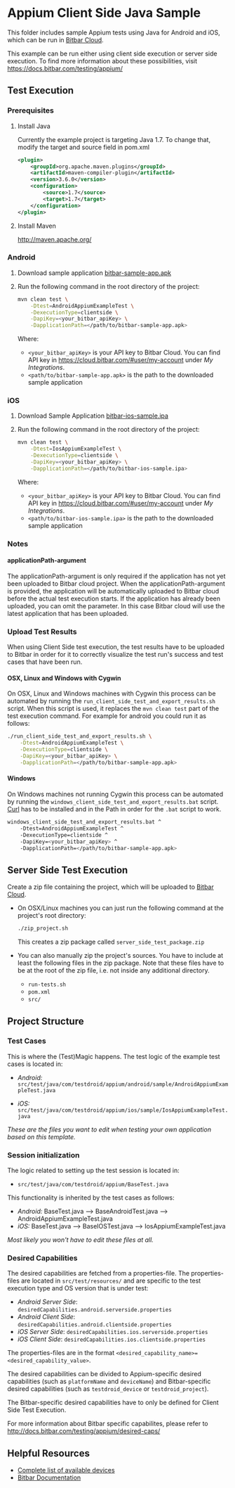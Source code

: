 # Appium Client Side Java Sample

This folder includes sample Appium tests using Java for Android and iOS, which can be run
in [Bitbar Cloud](https://cloud.bitbar.com/).

This example can be run either using client side execution or server side execution.
To find more information about these possibilities, visit https://docs.bitbar.com/testing/appium/

## Test Execution

### Prerequisites

1. Install Java

    Currently the example project is targeting Java 1.7. To change that, modify the target and source field in pom.xml

    ```xml
    <plugin>
        <groupId>org.apache.maven.plugins</groupId>
        <artifactId>maven-compiler-plugin</artifactId>
        <version>3.6.0</version>
        <configuration>
            <source>1.7</source>
            <target>1.7</target>
        </configuration>
    </plugin>
    ```

1. Install Maven

    http://maven.apache.org/

### Android

1. Download sample application [bitbar-sample-app.apk](../../../../../apps/android/bitbar-sample-app.apk)

1. Run the following command in the root directory of the project:

    ```sh
    mvn clean test \
        -Dtest=AndroidAppiumExampleTest \
        -DexecutionType=clientside \
        -DapiKey=<your_bitbar_apiKey> \
        -DapplicationPath=</path/to/bitbar-sample-app.apk>
    ```

    Where:

    - `<your_bitbar_apiKey>` is your API key to Bitbar Cloud. You can find API key in
https://cloud.bitbar.com/#user/my-account under _My Integrations_.
    - `<path/to/bitbar-sample-app.apk>` is the path to the downloaded sample application

### iOS

1. Download Sample Application [bitbar-ios-sample.ipa](../../../../../apps/ios/bitbar-ios-sample.ipa)

1. Run the following command in the root directory of the project:

    ```sh
    mvn clean test \
        -Dtest=IosAppiumExampleTest \
        -DexecutionType=clientside \
        -DapiKey=<your_bitbar_apiKey> \
        -DapplicationPath=</path/to/bitbar-ios-sample.ipa>
    ```

    Where:

    - `<your_bitbar_apiKey>` is your API key to Bitbar Cloud. You can find API key in
https://cloud.bitbar.com/#user/my-account under _My Integrations_.
    - `<path/to/bitbar-ios-sample.ipa>` is the path to the downloaded sample application

### Notes

#### applicationPath-argument

The applicationPath-argument is only required if the application has not yet been uploaded to Bitbar cloud project. When the applicationPath-argument is provided, the application will be automatically uploaded to Bitbar cloud before the actual test execution starts. If the application has already been uploaded, you can omit the parameter. In this case Bitbar cloud will use the latest application that has been uploaded.

### Upload Test Results

When using Client Side test execution, the test results have to be uploaded to Bitbar in order for it to correctly visualize the test run's success and test cases that have been run.

#### OSX, Linux and Windows with Cygwin

On OSX, Linux and Windows machines with Cygwin this process can be automated by running
the `run_client_side_test_and_export_results.sh` script. When this script is used, it replaces the `mvn clean test`
part of the test execution command. For example for android you could run it as follows:

```sh
./run_client_side_test_and_export_results.sh \
    -Dtest=AndroidAppiumExampleTest \
    -DexecutionType=clientside \
    -DapiKey=<your_bitbar_apiKey> \
    -DapplicationPath=</path/to/bitbar-sample-app.apk>
```

#### Windows

On Windows machines not running Cygwin this process can be automated by running
the `windows_client_side_test_and_export_results.bat` script. [Curl](https://curl.haxx.se/download.html) has to
be installed and in the Path in order for the `.bat` script to work.

```sh
windows_client_side_test_and_export_results.bat ^
    -Dtest=AndroidAppiumExampleTest ^
    -DexecutionType=clientside ^
    -DapiKey=<your_bitbar_apiKey> ^
    -DapplicationPath=</path/to/bitbar-sample-app.apk>
```

## Server Side Test Execution

Create a zip file containing the project, which will be uploaded to [Bitbar Cloud](https://cloud.bitbar.com/).

- On OSX/Linux machines you can just run the following command at the project's root directory:

    ```sh
    ./zip_project.sh
    ```

    This creates a zip package called `server_side_test_package.zip`

- You can also manually zip the project's sources. You have to include at least the following files in the zip package.
Note that these files have to be at the root of the zip file, i.e. not inside any additional directory.

  - `run-tests.sh`
  - `pom.xml`
  - `src/`

## Project Structure

### Test Cases

This is where the (Test)Magic happens. The test logic of the example test cases is located in:

- *Android:* `src/test/java/com/testdroid/appium/android/sample/AndroidAppiumExampleTest.java`

- *iOS:* `src/test/java/com/testdroid/appium/ios/sample/IosAppiumExampleTest.java`

*These are the files you want to edit when testing your own application based on this template.*

### Session initialization

The logic related to setting up the test session is located in:

- `src/test/java/com/testdroid/appium/BaseTest.java`

This functionality is inherited by the test cases as follows:

- *Android:* BaseTest.java --> BaseAndroidTest.java --> AndroidAppiumExampleTest.java
- *iOS:* BaseTest.java --> BaseIOSTest.java --> IosAppiumExampleTest.java

*Most likely you won't have to edit these files at all.*

### Desired Capabilities

The desired capabilities are fetched from a properties-file.
The properties-files are located in `src/test/resources/` and are specific to the test execution type
and OS version that is under test:

- *Android Server Side*: `desiredCapabilities.android.serverside.properties`
- *Android Client Side*: `desiredCapabilities.android.clientside.properties`
- *iOS Server Side*: `desiredCapabilities.ios.serverside.properties`
- *iOS Client Side*: `desiredCapabilities.ios.clientside.properties`

The properties-files are in the format `<desired_capability_name>=<desired_capability_value>`.

The desired capabilities can be divided to Appium-specific desired capabilities
(such as `platformName` and `deviceName`) and Bitbar-specific desired capabilities
(such as `testdroid_device` or `testdroid_project`).

The Bitbar-specific desired capabilities have to only be defined for Client Side Test Execution.

For more information about Bitbar specific capabilites, please refer to
<http://docs.bitbar.com/testing/appium/desired-caps/>

## Helpful Resources

- [Complete list of available devices](https://cloud.bitbar.com/#public/devices)
- [Bitbar Documentation](http://docs.bitbar.com/)
